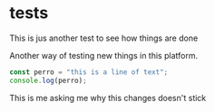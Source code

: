 # tests

This is jus another test to see how things are done

Another way of testing new things in this platform.

```javascript
const perro = "this is a line of text";
console.log(perro);
```

This is me asking me why this changes doesn't stick

